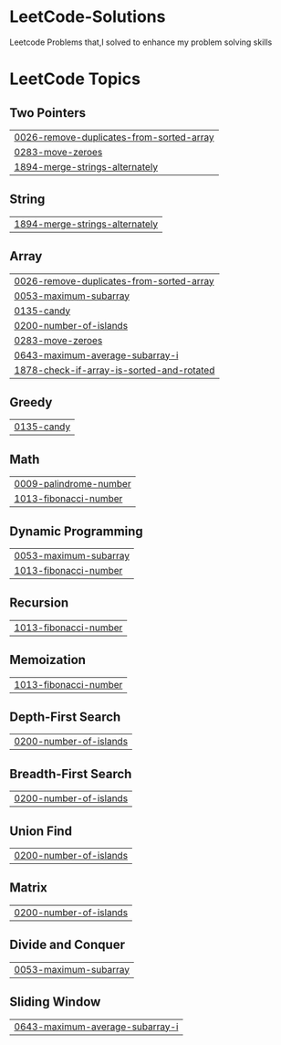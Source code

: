 # LeetCode-Solutions
Leetcode Problems that,I solved to enhance my problem solving skills

<!---LeetCode Topics Start-->
# LeetCode Topics
## Two Pointers
|  |
| ------- |
| [0026-remove-duplicates-from-sorted-array](https://github.com/Ashika-hub-tech/LeetCode-Solutions/tree/master/0026-remove-duplicates-from-sorted-array) |
| [0283-move-zeroes](https://github.com/Ashika-hub-tech/LeetCode-Solutions/tree/master/0283-move-zeroes) |
| [1894-merge-strings-alternately](https://github.com/Ashika-hub-tech/LeetCode-Solutions/tree/master/1894-merge-strings-alternately) |
## String
|  |
| ------- |
| [1894-merge-strings-alternately](https://github.com/Ashika-hub-tech/LeetCode-Solutions/tree/master/1894-merge-strings-alternately) |
## Array
|  |
| ------- |
| [0026-remove-duplicates-from-sorted-array](https://github.com/Ashika-hub-tech/LeetCode-Solutions/tree/master/0026-remove-duplicates-from-sorted-array) |
| [0053-maximum-subarray](https://github.com/Ashika-hub-tech/LeetCode-Solutions/tree/master/0053-maximum-subarray) |
| [0135-candy](https://github.com/Ashika-hub-tech/LeetCode-Solutions/tree/master/0135-candy) |
| [0200-number-of-islands](https://github.com/Ashika-hub-tech/LeetCode-Solutions/tree/master/0200-number-of-islands) |
| [0283-move-zeroes](https://github.com/Ashika-hub-tech/LeetCode-Solutions/tree/master/0283-move-zeroes) |
| [0643-maximum-average-subarray-i](https://github.com/Ashika-hub-tech/LeetCode-Solutions/tree/master/0643-maximum-average-subarray-i) |
| [1878-check-if-array-is-sorted-and-rotated](https://github.com/Ashika-hub-tech/LeetCode-Solutions/tree/master/1878-check-if-array-is-sorted-and-rotated) |
## Greedy
|  |
| ------- |
| [0135-candy](https://github.com/Ashika-hub-tech/LeetCode-Solutions/tree/master/0135-candy) |
## Math
|  |
| ------- |
| [0009-palindrome-number](https://github.com/Ashika-hub-tech/LeetCode-Solutions/tree/master/0009-palindrome-number) |
| [1013-fibonacci-number](https://github.com/Ashika-hub-tech/LeetCode-Solutions/tree/master/1013-fibonacci-number) |
## Dynamic Programming
|  |
| ------- |
| [0053-maximum-subarray](https://github.com/Ashika-hub-tech/LeetCode-Solutions/tree/master/0053-maximum-subarray) |
| [1013-fibonacci-number](https://github.com/Ashika-hub-tech/LeetCode-Solutions/tree/master/1013-fibonacci-number) |
## Recursion
|  |
| ------- |
| [1013-fibonacci-number](https://github.com/Ashika-hub-tech/LeetCode-Solutions/tree/master/1013-fibonacci-number) |
## Memoization
|  |
| ------- |
| [1013-fibonacci-number](https://github.com/Ashika-hub-tech/LeetCode-Solutions/tree/master/1013-fibonacci-number) |
## Depth-First Search
|  |
| ------- |
| [0200-number-of-islands](https://github.com/Ashika-hub-tech/LeetCode-Solutions/tree/master/0200-number-of-islands) |
## Breadth-First Search
|  |
| ------- |
| [0200-number-of-islands](https://github.com/Ashika-hub-tech/LeetCode-Solutions/tree/master/0200-number-of-islands) |
## Union Find
|  |
| ------- |
| [0200-number-of-islands](https://github.com/Ashika-hub-tech/LeetCode-Solutions/tree/master/0200-number-of-islands) |
## Matrix
|  |
| ------- |
| [0200-number-of-islands](https://github.com/Ashika-hub-tech/LeetCode-Solutions/tree/master/0200-number-of-islands) |
## Divide and Conquer
|  |
| ------- |
| [0053-maximum-subarray](https://github.com/Ashika-hub-tech/LeetCode-Solutions/tree/master/0053-maximum-subarray) |
## Sliding Window
|  |
| ------- |
| [0643-maximum-average-subarray-i](https://github.com/Ashika-hub-tech/LeetCode-Solutions/tree/master/0643-maximum-average-subarray-i) |
<!---LeetCode Topics End-->
